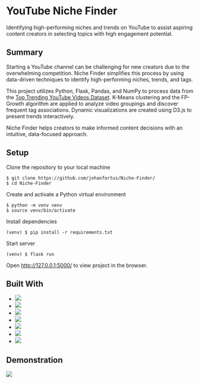 # YouTube Niche Finder
Identifying high-performing niches and trends on YouTube to assist aspiring content creators in selecting topics with high engagement potential.

## Summary

Starting a YouTube channel can be challenging for new creators due to the overwhelming competition. Niche Finder simplifies this process by using data-driven techniques to identify high-performing niches, trends, and tags.

This project utilizes Python, Flask, Pandas, and NumPy to process data from the [Top Trending YouTube Videos Dataset](https://www.kaggle.com/datasets/asaniczka/trending-youtube-videos-113-countries/code). K-Means clustering and the FP-Growth algorithm are applied to analyze video groupings and discover frequent tag associations. Dynamic visualizations are created using D3.js to present trends interactively.

Niche Finder helps creators to make informed content decisions with an intuitive, data-focused approach.

## Setup
Clone the repository to your local machine
```
$ git clone https://github.com/johanfortus/Niche-Finder/
$ cd Niche-Finder
```
Create and activate a Python virtual environment
```
$ python -m venv venv
$ source venv/bin/activate
```
Install dependencies
```
(venv) $ pip install -r requirements.txt
```
Start server
```
(venv) $ flask run
```
Open http://127.0.0.1:5000/ to view project in the browser.

## Built With
- [<img src="https://img.shields.io/badge/-Python-blue?style=for-the-badge&logo=python&logoColor=FFFF2E" />](https://www.python.org)
- [<img src="https://img.shields.io/badge/Flask-000000?style=for-the-badge&logo=flask&logoColor=white" />](https://flask.palletsprojects.com/en/2.2.x/)
- [<img src="https://img.shields.io/badge/scikit_learn-F7931E?style=for-the-badge&logo=scikit-learn&logoColor=white" />](https://scikit-learn.org/)
- [<img src="https://img.shields.io/badge/Pandas-2C2D72?style=for-the-badge&logo=pandas&logoColor=white" />](https://pandas.pydata.org/)
- [<img src="https://img.shields.io/badge/Numpy-777BB4?style=for-the-badge&logo=numpy&logoColor=white" />](https://numpy.org/)
- [<img src="https://img.shields.io/badge/javascript-%23F7DF1E.svg?&style=for-the-badge&logo=javascript&logoColor=black" />](https://developer.mozilla.org/en-US/docs/Web/JavaScript)
- [<img src="https://img.shields.io/badge/d3%20js-F9A03C?style=for-the-badge&logo=d3.js&logoColor=white" />](https://d3js.org/)

## Demonstration

<img src="https://github.com/johanfortus/Niche-Finder/blob/main/Demonstration.gif" /> 
